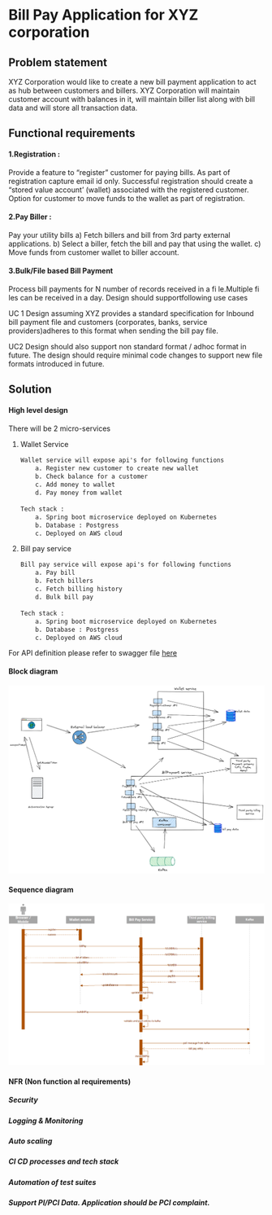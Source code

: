 
# Bill Pay Application for XYZ corporation


## Problem statement

XYZ Corporation would like to create a new bill payment application to act as hub between customers and billers. XYZ Corporation will maintain customer account with balances in it, will maintain biller list along with bill data and will store all transaction data.

## Functional requirements
#### 1.Registration :
 Provide a feature to “register” customer for paying bills. As part of registration capture email id only. Successful registration should create a “stored value account’ (wallet) associated with the registered customer. Option for customer to move funds to the wallet as part of registration.

#### 2.Pay Biller :
 Pay your utility bills
a) Fetch billers and bill from 3rd party external applications.
b) Select a biller, fetch the bill and pay that using the wallet.
c) Move funds from customer wallet to biller account.
#### 3.Bulk/File based Bill Payment
Process bill payments for N number of records received in a fi le.Multiple fi les can be received in a day. Design should supportfollowing use cases

UC 1
Design assuming XYZ provides a standard specification for Inbound bill payment file and customers (corporates, banks, service providers)adheres to this format when sending the bill pay file.

UC2
Design should also support non standard format / adhoc format in
future. The design should require minimal code changes to support
new file formats introduced in future.

## Solution
#### High level design

There will be 2 micro-services

 1. Wallet Service

		Wallet service will expose api's for following functions 
			a. Register new customer to create new wallet 
			b. Check balance for a customer
			c. Add money to wallet
			d. Pay money from wallet

		Tech stack :
			a. Spring boot microservice deployed on Kubernetes 
			b. Database : Postgress 
			c. Deployed on AWS cloud

		

 2. Bill pay service

		Bill pay service will expose api's for following functions 
			a. Pay bill
			b. Fetch billers
			c. Fetch billing history
			d. Bulk bill pay

		Tech stack :
			a. Spring boot microservice deployed on Kubernetes 
			b. Database : Postgress 
			c. Deployed on AWS cloud

For API definition please refer to swagger file [here](https://github.com/dswetal/mastercard-billpay/blob/main/API_definition_swagger.yaml)
 

#### Block diagram


![design](https://github.com/dswetal/mastercard-billpay/blob/main/high_level.png)

#### Sequence diagram

![sequence diagram](https://github.com/dswetal/mastercard-billpay/blob/main/SequenceDiagram.png)




#### NFR (Non function al requirements)

##### Security
##### Logging & Monitoring
##### Auto scaling
##### CI CD processes and tech stack
##### Automation of test suites
##### Support PI/PCI Data. Application should be PCI complaint.



